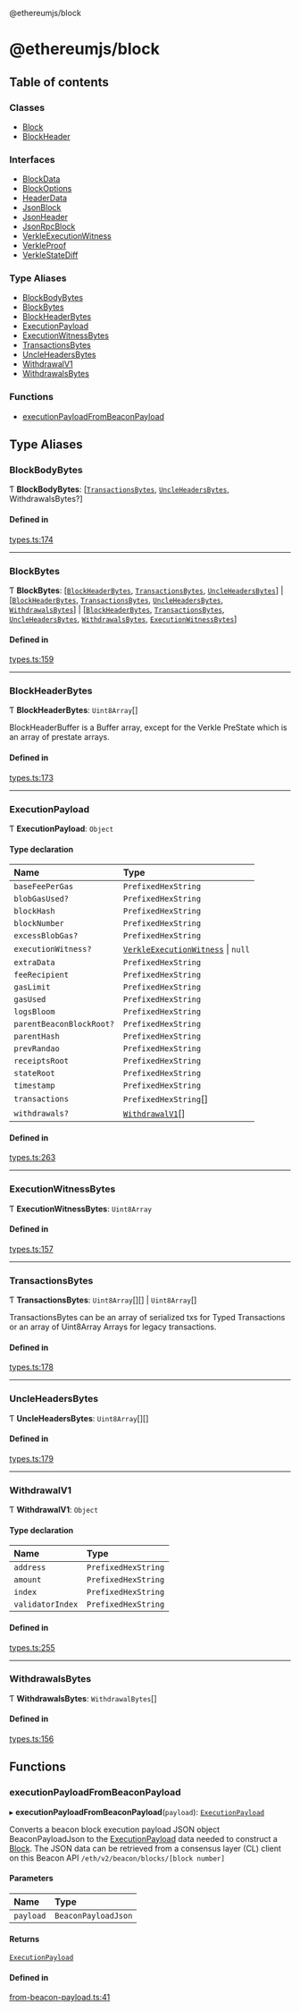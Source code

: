 @ethereumjs/block

# @ethereumjs/block

## Table of contents

### Classes

- [Block](classes/Block.md)
- [BlockHeader](classes/BlockHeader.md)

### Interfaces

- [BlockData](interfaces/BlockData.md)
- [BlockOptions](interfaces/BlockOptions.md)
- [HeaderData](interfaces/HeaderData.md)
- [JsonBlock](interfaces/JsonBlock.md)
- [JsonHeader](interfaces/JsonHeader.md)
- [JsonRpcBlock](interfaces/JsonRpcBlock.md)
- [VerkleExecutionWitness](interfaces/VerkleExecutionWitness.md)
- [VerkleProof](interfaces/VerkleProof.md)
- [VerkleStateDiff](interfaces/VerkleStateDiff.md)

### Type Aliases

- [BlockBodyBytes](README.md#blockbodybytes)
- [BlockBytes](README.md#blockbytes)
- [BlockHeaderBytes](README.md#blockheaderbytes)
- [ExecutionPayload](README.md#executionpayload)
- [ExecutionWitnessBytes](README.md#executionwitnessbytes)
- [TransactionsBytes](README.md#transactionsbytes)
- [UncleHeadersBytes](README.md#uncleheadersbytes)
- [WithdrawalV1](README.md#withdrawalv1)
- [WithdrawalsBytes](README.md#withdrawalsbytes)

### Functions

- [executionPayloadFromBeaconPayload](README.md#executionpayloadfrombeaconpayload)

## Type Aliases

### BlockBodyBytes

Ƭ **BlockBodyBytes**: [[`TransactionsBytes`](README.md#transactionsbytes), [`UncleHeadersBytes`](README.md#uncleheadersbytes), WithdrawalsBytes?]

#### Defined in

[types.ts:174](https://github.com/ethereumjs/ethereumjs-monorepo/blob/master/packages/block/src/types.ts#L174)

___

### BlockBytes

Ƭ **BlockBytes**: [[`BlockHeaderBytes`](README.md#blockheaderbytes), [`TransactionsBytes`](README.md#transactionsbytes), [`UncleHeadersBytes`](README.md#uncleheadersbytes)] \| [[`BlockHeaderBytes`](README.md#blockheaderbytes), [`TransactionsBytes`](README.md#transactionsbytes), [`UncleHeadersBytes`](README.md#uncleheadersbytes), [`WithdrawalsBytes`](README.md#withdrawalsbytes)] \| [[`BlockHeaderBytes`](README.md#blockheaderbytes), [`TransactionsBytes`](README.md#transactionsbytes), [`UncleHeadersBytes`](README.md#uncleheadersbytes), [`WithdrawalsBytes`](README.md#withdrawalsbytes), [`ExecutionWitnessBytes`](README.md#executionwitnessbytes)]

#### Defined in

[types.ts:159](https://github.com/ethereumjs/ethereumjs-monorepo/blob/master/packages/block/src/types.ts#L159)

___

### BlockHeaderBytes

Ƭ **BlockHeaderBytes**: `Uint8Array`[]

BlockHeaderBuffer is a Buffer array, except for the Verkle PreState which is an array of prestate arrays.

#### Defined in

[types.ts:173](https://github.com/ethereumjs/ethereumjs-monorepo/blob/master/packages/block/src/types.ts#L173)

___

### ExecutionPayload

Ƭ **ExecutionPayload**: `Object`

#### Type declaration

| Name | Type |
| :------ | :------ |
| `baseFeePerGas` | `PrefixedHexString` |
| `blobGasUsed?` | `PrefixedHexString` |
| `blockHash` | `PrefixedHexString` |
| `blockNumber` | `PrefixedHexString` |
| `excessBlobGas?` | `PrefixedHexString` |
| `executionWitness?` | [`VerkleExecutionWitness`](interfaces/VerkleExecutionWitness.md) \| ``null`` |
| `extraData` | `PrefixedHexString` |
| `feeRecipient` | `PrefixedHexString` |
| `gasLimit` | `PrefixedHexString` |
| `gasUsed` | `PrefixedHexString` |
| `logsBloom` | `PrefixedHexString` |
| `parentBeaconBlockRoot?` | `PrefixedHexString` |
| `parentHash` | `PrefixedHexString` |
| `prevRandao` | `PrefixedHexString` |
| `receiptsRoot` | `PrefixedHexString` |
| `stateRoot` | `PrefixedHexString` |
| `timestamp` | `PrefixedHexString` |
| `transactions` | `PrefixedHexString`[] |
| `withdrawals?` | [`WithdrawalV1`](README.md#withdrawalv1)[] |

#### Defined in

[types.ts:263](https://github.com/ethereumjs/ethereumjs-monorepo/blob/master/packages/block/src/types.ts#L263)

___

### ExecutionWitnessBytes

Ƭ **ExecutionWitnessBytes**: `Uint8Array`

#### Defined in

[types.ts:157](https://github.com/ethereumjs/ethereumjs-monorepo/blob/master/packages/block/src/types.ts#L157)

___

### TransactionsBytes

Ƭ **TransactionsBytes**: `Uint8Array`[][] \| `Uint8Array`[]

TransactionsBytes can be an array of serialized txs for Typed Transactions or an array of Uint8Array Arrays for legacy transactions.

#### Defined in

[types.ts:178](https://github.com/ethereumjs/ethereumjs-monorepo/blob/master/packages/block/src/types.ts#L178)

___

### UncleHeadersBytes

Ƭ **UncleHeadersBytes**: `Uint8Array`[][]

#### Defined in

[types.ts:179](https://github.com/ethereumjs/ethereumjs-monorepo/blob/master/packages/block/src/types.ts#L179)

___

### WithdrawalV1

Ƭ **WithdrawalV1**: `Object`

#### Type declaration

| Name | Type |
| :------ | :------ |
| `address` | `PrefixedHexString` |
| `amount` | `PrefixedHexString` |
| `index` | `PrefixedHexString` |
| `validatorIndex` | `PrefixedHexString` |

#### Defined in

[types.ts:255](https://github.com/ethereumjs/ethereumjs-monorepo/blob/master/packages/block/src/types.ts#L255)

___

### WithdrawalsBytes

Ƭ **WithdrawalsBytes**: `WithdrawalBytes`[]

#### Defined in

[types.ts:156](https://github.com/ethereumjs/ethereumjs-monorepo/blob/master/packages/block/src/types.ts#L156)

## Functions

### executionPayloadFromBeaconPayload

▸ **executionPayloadFromBeaconPayload**(`payload`): [`ExecutionPayload`](README.md#executionpayload)

Converts a beacon block execution payload JSON object BeaconPayloadJson to the [ExecutionPayload](README.md#executionpayload) data needed to construct a [Block](classes/Block.md).
The JSON data can be retrieved from a consensus layer (CL) client on this Beacon API `/eth/v2/beacon/blocks/[block number]`

#### Parameters

| Name | Type |
| :------ | :------ |
| `payload` | `BeaconPayloadJson` |

#### Returns

[`ExecutionPayload`](README.md#executionpayload)

#### Defined in

[from-beacon-payload.ts:41](https://github.com/ethereumjs/ethereumjs-monorepo/blob/master/packages/block/src/from-beacon-payload.ts#L41)
